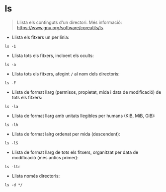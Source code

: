 # ls

> Llista els continguts d'un directori.
> Més informació: <https://www.gnu.org/software/coreutils/ls>.

- Llista els fitxers un per línia:

`ls -1`

- Llista tots els fitxers, incloent els ocults:

`ls -a`

- Llista tots els fitxers, afegint `/` al nom dels directoris:

`ls -F`

- Llista de format llarg (permisos, propietat, mida i data de modificació) de tots els fitxers:

`ls -la`

- Llista de format llarg amb unitats llegibles per humans (KiB, MiB, GiB):

`ls -lh`

- Llista de format lalrg ordenat per mida (descendent):

`ls -lS`

- Llista de format llarg de tots els fitxers, organitzat per data de modificació (més antics primer):

`ls -ltr`

- Llista només directoris:

`ls -d */`
